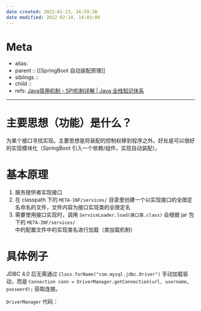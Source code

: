 ```yaml
---
date created: 2022-01-23, 16:59:38
date modified: 2022-02-24, 14:03:09
---
```

# Meta

- alias:
- parent :: [[SpringBoot 自动装配原理]]
- siblings ::
- child ::
- refs: [Java常用机制 - SPI机制详解 | Java 全栈知识体系](https://pdai.tech/md/java/advanced/java-advanced-spi.html)

---

# 主要思想（功能）是什么？

为某个接口寻找实现。主要思想是将装配的控制权移到程序之外。好处是可以很好的实现模块化（SpringBoot 引入一个依赖/组件，实现自动装配）。

# 基本原理

1. 服务提供者实现接口
2. 在 classpath 下的 `META-INF/services/` 目录里创建一个以实现接口的全限定名命名的文件，文件内容为接口实现类的全限定名
3. 需要使用接口实现时，调用 `ServiceLoader.load(接口类.class)` 会根据 jar 包下的 `META-INF/services/` 中的配置文件中的实现类名进行加载（类加载机制）

# 具体例子

JDBC 4.0 后无需通过 `Class.forName("com.mysql.jdbc.Driver")` 手动加载驱动，而是 `Connection conn = DriverManager.getConnection(url, username, password);` 获取连接。

`DriverManager` 代码：
